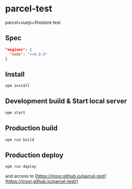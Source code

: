 # parcel-test

parcel+vuejs+firestore test

## Spec

```json
"engines": {
  "node": ">=8.0.0"
}
```

## Install

```bash
npm install
```

## Development build & Start local server

```bash
npm start
```

## Production build

```bash
npm run build
```

## Production deploy

```bash
npm run deploy
```

and access to [https://jiroor.github.io/parcel-test](https://jiroor.github.io/parcel-test/)
